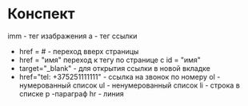 # Конспект

imm - тег изабражения
a - тег ссылки
 - href = # - переход вверх страницы
 - href = "имя" переход к тегу по странице с id = "имя"
 - target="_blank" - для открытия ссылки в новой вкладке
 - href="tel: +375251111111" - ссылка на звонок по номеру
ol - нумерованный список
ul - ненумерованный список
li - строка в списке
p -параграф
hr - линия 
